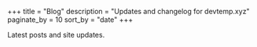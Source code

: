+++
title = "Blog"
description = "Updates and changelog for devtemp.xyz"
paginate_by = 10
sort_by = "date"
+++

Latest posts and site updates.
